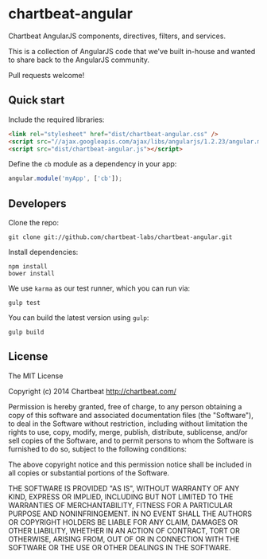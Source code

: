 # chartbeat-angular

Chartbeat AngularJS components, directives, filters, and services.

This is a collection of AngularJS code that we've built in-house and wanted to share back to the AngularJS community.

Pull requests welcome!


## Quick start

Include the required libraries:


``` html
<link rel="stylesheet" href="dist/chartbeat-angular.css" />
<script src="//ajax.googleapis.com/ajax/libs/angularjs/1.2.23/angular.min.js"></script>
<script src="dist/chartbeat-angular.js"></script>
```

Define the `cb` module as a dependency in your app:


``` javascript
angular.module('myApp', ['cb']);
```


## Developers

Clone the repo:

    git clone git://github.com/chartbeat-labs/chartbeat-angular.git


Install dependencies:

    npm install
    bower install


We use `karma` as our test runner, which you can run via:

    gulp test


You can build the latest version using `gulp`:

    gulp build


## License

The MIT License

Copyright (c) 2014 Chartbeat http://chartbeat.com/

Permission is hereby granted, free of charge, to any person obtaining a copy
of this software and associated documentation files (the "Software"), to deal
in the Software without restriction, including without limitation the rights
to use, copy, modify, merge, publish, distribute, sublicense, and/or sell
copies of the Software, and to permit persons to whom the Software is
furnished to do so, subject to the following conditions:

The above copyright notice and this permission notice shall be included in
all copies or substantial portions of the Software.

THE SOFTWARE IS PROVIDED "AS IS", WITHOUT WARRANTY OF ANY KIND, EXPRESS OR
IMPLIED, INCLUDING BUT NOT LIMITED TO THE WARRANTIES OF MERCHANTABILITY,
FITNESS FOR A PARTICULAR PURPOSE AND NONINFRINGEMENT. IN NO EVENT SHALL THE
AUTHORS OR COPYRIGHT HOLDERS BE LIABLE FOR ANY CLAIM, DAMAGES OR OTHER
LIABILITY, WHETHER IN AN ACTION OF CONTRACT, TORT OR OTHERWISE, ARISING FROM,
OUT OF OR IN CONNECTION WITH THE SOFTWARE OR THE USE OR OTHER DEALINGS IN
THE SOFTWARE.
